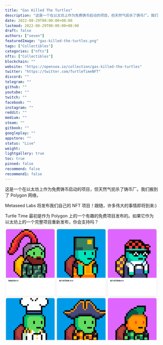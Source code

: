 ```yaml
---
title: "Gas Killed The Turtles"
description: "这是一个在以太坊上作为免费铸币启动的项目，但天然气扼杀了铸币厂。我们搬到了 Polygon 网络，"
date: 2022-08-29T00:00:00+08:00
lastmod: 2022-08-29T00:00:00+08:00
draft: false
authors: ["seven"]
featuredImage: "gas-killed-the-turtles.png"
tags: ["Collectibles"]
categories: ["nfts"]
nfts: ["Collectibles"]
blockchain: ""
website: "https://opensea.io/collection/gas-killed-the-turtles"
twitter: "https://twitter.com/TurtleTimeNFT"
discord: ""
telegram: ""
github: ""
youtube: ""
twitch: ""
facebook: ""
instagram: ""
reddit: ""
medium: ""
steam: ""
gitbook: ""
googleplay: ""
appstore: ""
status: "Live"
weight: 
lightgallery: true
toc: true
pinned: false
recommend: false
recommend1: false
---
```

这是一个在以太坊上作为免费铸币启动的项目，但天然气扼杀了铸币厂。我们搬到了 Polygon 网络，

Metaseed Labs 将发布我们自己的 NFT 项目！跟随，许多伟大的事情即将到来:)

Turtle Time 最初是作为 Polygon 上的一个有趣的免费项目发布的。如果它作为以太坊上的一个完整项目重新发布，你会支持吗？

![nft](1661709007132.png)